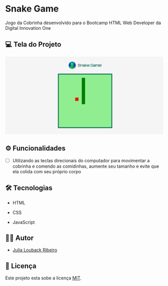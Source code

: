 # Snake Game 



 Jogo da Cobrinha desenvolvido para o Bootcamp HTML Web Developer da Digital Innovation One



## 💻 Tela do Projeto

![tela](https://github.com/JuliaLouback/snake-game/blob/main/img/tela.JPG)



 ## ⚙ Funcionalidades

- [ ] Utilizando as teclas direcionais do computador para movimentar a cobrinha e comendo as comidinhas, aumente seu tamanho e evite que ela colida com seu próprio corpo

  


## 🛠 Tecnologias 

- HTML

- CSS

- JavaScript

  

## 👩‍💻 Autor

- [Julia Louback Ribeiro](https://github.com/JuliaLouback)



## 📝 Licença

Este projeto esta sobe a licença [MIT](https://github.com/JuliaLouback/snake-game/blob/master/LICENSE).

